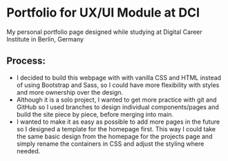 # Portfolio for UX/UI Module at DCI

My personal portfolio page designed while studying at Digital Career Institute in Berlin, Germany

## Process:
- I decided to build this webpage with with vanilla CSS and HTML instead of using Bootstrap and Sass, so I could have more flexibility with styles and more ownership over the design.
- Although it is a solo project, I wanted to get more practice with git and GitHub so I used branches to design individual components/pages and build the site piece by piece, before merging into main.
- I wanted to make it as easy as possible to add more pages in the future so I designed a template for the homepage first. This way I could take the same basic design from the homepage for the projects page and simply rename the containers in CSS and adjust the styling where needed.
